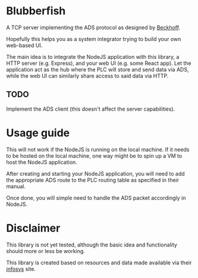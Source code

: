 

# Blubberfish

A TCP server implementing the ADS protocol as designed by [Beckhoff](https://www.beckhoff.com). 

Hopefully this helps you as a system integrator trying to build your own web-based UI.

The main idea is to integrate the NodeJS application with this library, a HTTP server (e.g. Express), and your web UI (e.g. some React app). Let the application act as the hub where the PLC will store and send data via ADS, while the web UI can similarly share access to said data via HTTP. 

## TODO

Implement the ADS client (this doesn't affect the server capabilities). 

# Usage guide

This will not work if the NodeJS is running on the local machine. If it needs to be hosted on the local machine, one way might be to spin up a VM to host the NodeJS application. 

After creating and starting your NodeJS application, you will need to add the appropriate ADS route to the PLC routing table as specified in their manual. 

Once done, you will simple need to handle the ADS packet accordingly in NodeJS.

# Disclaimer

This library is not yet tested, although the basic idea and functionality should more or less be working. 

This library is created based on resources and data made available via their [infosys](https://infosys.beckhoff.com/index_en.htm) site.
